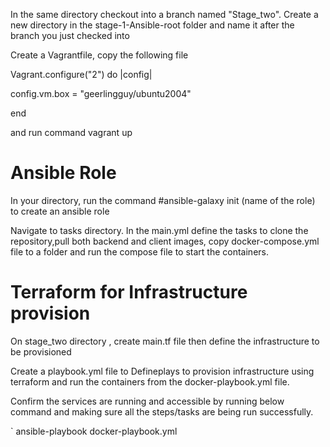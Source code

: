 In the same directory checkout into a branch named "Stage_two". Create a new directory in the stage-1-Ansible-root folder and name it after the branch you just checked into

Create a Vagrantfile, copy the following file

Vagrant.configure("2") do |config|

config.vm.box = "geerlingguy/ubuntu2004"

end

and run command vagrant up

# Ansible Role
In your directory, run the command #ansible-galaxy init (name of the role) to create an ansible role

Navigate to tasks directory. In the main.yml define the tasks to clone the repository,pull both backend and client images, copy docker-compose.yml file to a folder and run the compose file to start the containers.

# Terraform for Infrastructure provision
On stage_two directory , create main.tf file  then define the infrastructure to be provisioned

Create a playbook.yml file to Defineplays to provision infrastructure using terraform and run the containers from the docker-playbook.yml file.

Confirm the services are running and accessible by running below command and making sure all the steps/tasks are being run successfully.

` ansible-playbook docker-playbook.yml 
